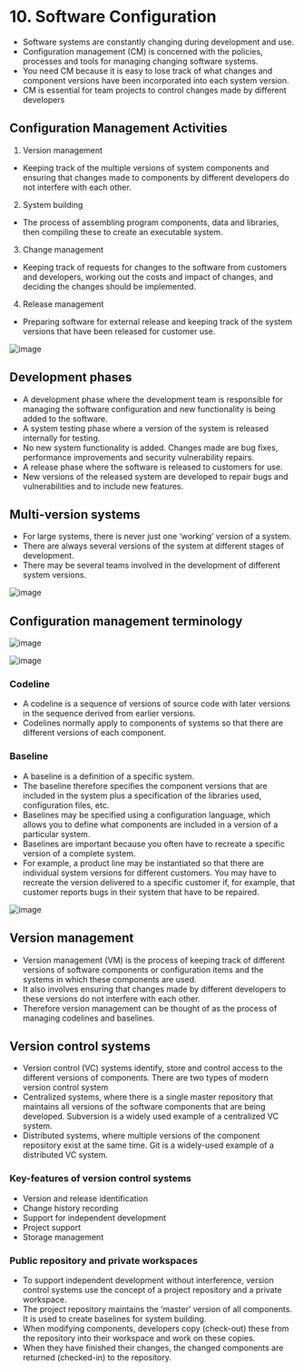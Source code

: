 # 10. Software Configuration
- Software systems are constantly changing during development and use.
- Configuration management (CM) is concerned with the policies, processes and tools for managing changing software systems.
- You need CM because it is easy to lose track of what changes and component versions have been incorporated into each system version.
- CM is essential for team projects to control changes made by different developers

## Configuration Management Activities
1. Version management
- Keeping track of the multiple versions of system components and ensuring that changes made to components by different developers do not interfere with each other. 

2. System building 
- The process of assembling program components, data and libraries, then compiling these to create an executable system.

3. Change management 
- Keeping track of requests for changes to the software from customers and developers, working out the costs and impact of changes, and deciding the changes should be implemented.

4. Release management 
- Preparing software for external release and keeping track of the system versions that have been released for customer use.

![image](https://github.com/user-attachments/assets/2f70b611-3ab0-4f98-85a4-390e0978fdfc)

## Development phases
- A development phase where the development team is responsible for managing the software configuration and new functionality is being added to the software.
- A system testing phase where a version of the system is released internally for testing.
- No new system functionality is added. Changes made are bug fixes, performance improvements and security vulnerability repairs.
- A release phase where the software is released to customers for use.
- New versions of the released system are developed to repair bugs and vulnerabilities and to include new features. 

## Multi-version systems
- For large systems, there is never just one ‘working’ version of a system. 
- There are always several versions of the system at different stages of development.
- There may be several teams involved in the development of different system versions. 

![image](https://github.com/user-attachments/assets/28533cb4-6a9a-4761-b329-e3056c316e05)

## Configuration management terminology

![image](https://github.com/user-attachments/assets/6cf1eaa8-98c1-419f-a865-a303da98f757)

![image](https://github.com/user-attachments/assets/52955375-5847-478d-b9db-2ab66402e1c8)


### Codeline
- A codeline is a sequence of versions of  source code with later versions in the sequence derived from earlier versions. 
- Codelines normally apply to components of systems so that there are different versions of each component.

### Baseline
- A baseline is a definition of a specific system.
- The baseline therefore specifies the component versions that are included in the system plus a specification of the libraries used, configuration files, etc.
- Baselines may be specified using a configuration language, which allows you to define what components are included in a version of a particular system.
- Baselines are important because you often have to recreate a specific version of a complete system.
- For example, a product line may be instantiated so that there are individual system versions for different customers. You may have to recreate the version delivered to a specific customer if, for example, that customer reports bugs in their system that have to be repaired. 

![image](https://github.com/user-attachments/assets/a2a2c5cd-270e-4aca-b41b-2a8bfb11270f)


## Version management
- Version management (VM) is the process of keeping track of different versions of software components or configuration items and the systems in which these components are used.
- It also involves ensuring that changes made by different developers to these versions do not interfere with each other.
- Therefore version management can be thought of as the process of managing codelines and baselines. 

## Version control systems
- Version control (VC) systems identify, store and control access to the different versions of components. There are two types of modern version control system
- Centralized systems, where there is a single master repository that maintains all versions of the software components that are being developed. Subversion is a widely used example of a centralized VC system.
- Distributed systems, where multiple versions of the component repository exist at the same time. Git is a widely-used example of a distributed VC system. 

### Key-features of version control systems
- Version and release identification
- Change history recording
- Support for independent development
- Project support
- Storage management

### Public repository and private workspaces
- To support independent development without interference, version control systems use the concept of a project repository and a private workspace.
- The project repository maintains the ‘master’ version of all components. It is used to create baselines for system building.
- When modifying components, developers copy (check-out) these from the repository into their workspace and work on these copies.
- When they have finished their changes, the changed components are returned (checked-in) to the repository. 
